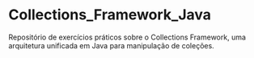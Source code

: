 # Collections_Framework_Java
Repositório de exercícios práticos sobre o Collections Framework, uma arquitetura unificada em Java para manipulação de coleções.
